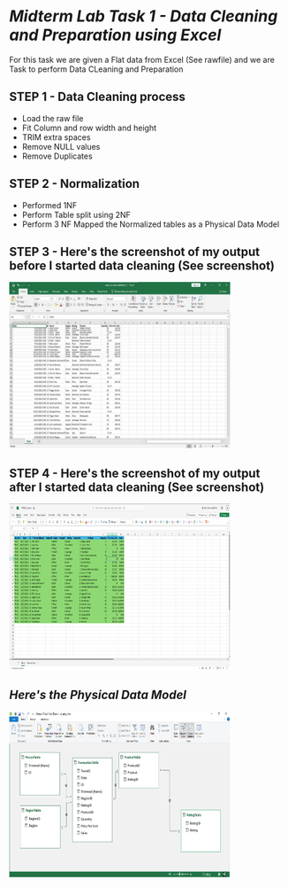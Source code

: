 # ***Midterm Lab Task 1 - Data Cleaning and Preparation using Excel***
For this task we are given a Flat data from Excel (See rawfile) and we are Task to perform Data CLeaning and Preparation
## **STEP 1 - Data Cleaning process**
- Load the raw file
- Fit Column and row width and height
- TRIM extra spaces
- Remove NULL values
- Remove Duplicates
## **STEP 2 - Normalization**
- Performed 1NF
- Perform Table split using 2NF
- Perform 3 NF
Mapped the Normalized tables as a Physical Data Model
## **STEP 3 - Here's the screenshot of my output before I started data cleaning (See screenshot)**
<img src="Images/raw.png" alt="Alt Text" width="400" height="300">

## **STEP 4 - Here's the screenshot of my output after I started data cleaning (See screenshot)**
<img src="Images/Table_PINEDA.png" alt="Alt Text" width="400" height="300">

## ***Here's the Physical Data Model***
<img src="Images/PINEDA_ERD.png" alt="Alt Text" width="400" height="300">
